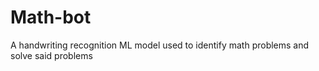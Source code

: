 # Math-bot
A handwriting recognition  ML model used to identify math problems and solve said problems
